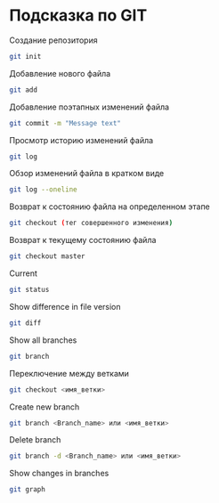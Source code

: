 # Подсказка по GIT

Создание репозитория
```sh
git init
```

Добавление нового файла
```sh
git add
```

Добавление поэтапных изменений файла
```sh
git commit -m "Message text"
```

Просмотр историю изменений файла
```sh
git log
```

Обзор изменений файла в кратком виде
```sh
git log --oneline
```

Возврат к состоянию файла на определенном этапе
```sh
git checkout (тег совершенного изменения)
```

Возврат к текущему состоянию файла
```sh
git checkout master
```

Current
```sh
git status
```

Show difference in file version
```sh
git diff
```

Show all branches
```sh
git branch
```

Переключение между ветками
```sh
git checkout <имя_ветки>
```

Create new branch
```sh
git branch <Branch_name> или <имя_ветки>
```

Delete branch
```sh
git branch -d <Branch_name> или <имя_ветки>
```

Show changes in branches
```sh
git graph
```